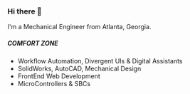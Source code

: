 ### Hi there 👋

I'm a Mechanical Engineer from Atlanta, Georgia. 

##### COMFORT ZONE

- Workflow Automation, Divergent UIs & Digital Assistants
- SolidWorks, AutoCAD, Mechanical Design
- FrontEnd Web Development
- MicroControllers & SBCs
